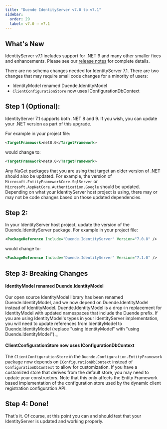 ```yaml
---
title: "Duende IdentityServer v7.0 to v7.1"
sidebar:
  order: 29
  label: v7.0 → v7.1
---
```


## What's New

IdentityServer v7.1 includes support for .NET 9 and many other smaller fixes and
enhancements. Please see our [release
notes](https://github.com/DuendeSoftware/products/releases/tag/is%2F7.1.0) for
complete details.

There are no schema changes needed for IdentityServer 7.1. There are two changes that may require small code changes for a minority of users:
- IdentityModel renamed Duende.IdentityModel
- `ClientConfigurationStore` now uses IConfigurationDbContext

## Step 1 (Optional):
IdentityServer 7.1 supports both .NET 8 and 9. If you wish, you can update your .NET version as part of this upgrade.

For example in your project file:

```xml
<TargetFramework>net8.0</TargetFramework>
```

would change to: 

```xml
<TargetFramework>net9.0</TargetFramework>
```

Any NuGet packages that you are using that target an older version of .NET should also be updated.
For example, the version of `Microsoft.EntityFrameworkCore.SqlServer` or `Microsoft.AspNetCore.Authentication.Google` should be updated.
Depending on what your IdentityServer host project is using, there may or may not be code changes based on those updated dependencies. 

## Step 2:

In your IdentityServer host project, update the version of the Duende.IdentityServer package. 
For example in your project file:

```xml
<PackageReference Include="Duende.IdentityServer" Version="7.0.8" />
```

would change to: 

```xml
<PackageReference Include="Duende.IdentityServer" Version="7.1.0" />
```

## Step 3: Breaking Changes

#### IdentityModel renamed Duende.IdentityModel
Our open source IdentityModel library has been renamed Duende.IdentityModel, and we now depend on Duende.IdentityModel instead of IdentityModel. Duende.IdentityModel is a drop-in replacement for IdentityModel with updated namespaces that include the Duende prefix. If you are using IdentityModel's types in your IdentityServer implementation, you will need to update references from IdentityModel to Duende.IdentityModel (replace "using IdentityModel" with "using Duende.IdentityModel")._

#### ClientConfigurationStore now uses IConfigurationDbContext
The `ClientConfigurationStore` in the `Duende.Configuration.EntityFramework` package now depends on `IConfigurationDbContext` instead of `ConfigurationDbContext` to allow for customization. If you have a customized store that derives from the default store, you may need to update your constructors. Note that this only affects the Entity Framework based implementation of the configuration store used by the dynamic client registration configuration API.

## Step 4: Done!

That's it. Of course, at this point you can and should test that your IdentityServer is updated and working properly.